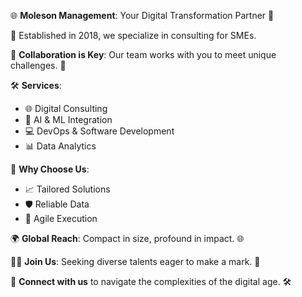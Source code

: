 🌐 **Moleson Management**: Your Digital Transformation Partner 🚀

🏨 Established in 2018, we specialize in consulting for SMEs.

🤝 **Collaboration is Key**: Our team works with you to meet unique challenges. 🎯

🛠️ **Services**: 
- 🌐 Digital Consulting
- 🤖 AI & ML Integration
- 💻 DevOps & Software Development
- 📊 Data Analytics

🌟 **Why Choose Us**: 
- 📈 Tailored Solutions
- 🛡️ Reliable Data
- 🔄 Agile Execution

🌍 **Global Reach**: Compact in size, profound in impact. 🌐

👩‍💻 **Join Us**: Seeking diverse talents eager to make a mark. 🌟

🔗 **Connect with us** to navigate the complexities of the digital age. 🛠️
